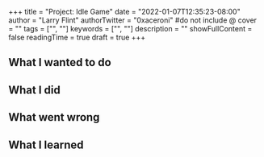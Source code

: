 +++
title = "Project: Idle Game"
date = "2022-01-07T12:35:23-08:00"
author = "Larry Flint"
authorTwitter = "0xaceroni" #do not include @
cover = ""
tags = ["", ""]
keywords = ["", ""]
description = ""
showFullContent = false
readingTime = true
draft = true
+++

## What I wanted to do

## What I did

## What went wrong

## What I learned